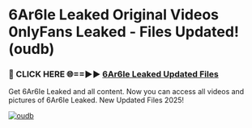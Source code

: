 # 6Ar6Ie Leaked Original Videos 0nlyFans Leaked - Files Updated! (oudb)

<h3>🔴 CLICK HERE 🌐==►► <a href="https://tinyurl.com/ehrbuxhb" rel="nofollow">6Ar6Ie Leaked Updated Files</a></h3>

Get 6Ar6Ie Leaked and all content. Now you can access all videos and pictures of 6Ar6Ie Leaked. New Updated Files 2025!

[![oudb](https://i.imgur.com/lVYEuWS.gif)](https://tinyurl.com/ehrbuxhb)

